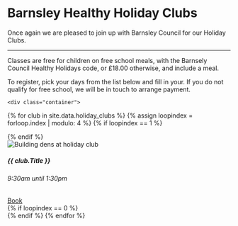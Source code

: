 <div class="jumbotron jumbotron-fluid">
  <div class="container">
    <h1 class="display-4">Barnsley Healthy Holiday Clubs</h1>
    <p class="lead">Once again we are pleased to join up with Barnsley Council for our Holiday Clubs.</p>
    <hr class="my-4">
    <p>Classes are free for children on free school meals, with the Barnsely Council Healthy Holidays code, or £18.00 otherwise, and include a meal.</p>
    <p>To register, pick your days from the list below and fill in  your. If you do not qualify for free school, we will be in touch to arrange payment. </p>


    <div class="container">
{% for club in site.data.holiday_clubs %}
  {% assign loopindex = forloop.index | modulo: 4 %}
  {% if loopindex == 1 %}
    <!-- start loop -->
    <div class="row">
  {% endif %}
        <div class="card col-sm">
          <img class="card-img-top" src="{{ site.baseurl }}/assets/img/239103681_4221236217952071_7560413288161334995_cropped.jpg" alt="Building dens at holiday club">
          <div class="card-body">
            <h5 class="card-title text-dark">{{ club.Title }}</h5>
            <h6 class="card-subtitle mb-2 text-muted">9:30am until 1:30pm</h6>
            <a href="https://my.barnsley.gov.uk/Events/BookTickets/{{ club.Number }}" target="_blank" class="card-link btn btn-primary">Book</a>
          </div>
        </div>
  {% if loopindex == 0 %}
    </div>
    <!-- end loop -->
  {% endif %}
{% endfor %}
    </div>
  </div>
</div>
